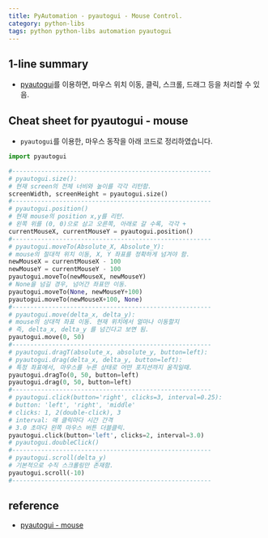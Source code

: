 ```yaml
---
title: PyAutomation - pyautogui - Mouse Control.
category: python-libs
tags: python python-libs automation pyautogui
---
```


## 1-line summary 

- [pyautogui](https://pyautogui.readthedocs.io/en/latest/mouse.html)를 이용하면, 마우스 위치 이동, 클릭, 스크롤, 드래그 등을 처리할 수 있음. 

## Cheat sheet for pyautogui - mouse

- `pyautogui`를 이용한, 마우스 동작을 아래 코드로 정리하였습니다.

```python
import pyautogui

#-------------------------------------------------------
# pyautogui.size():
# 현재 screen의 전체 너비와 높이를 각각 리턴함.
screenWidth, screenHeight = pyautogui.size()
#-------------------------------------------------------
# pyautogui.position()
# 현재 mouse의 position x,y를 리턴.
# 왼쪽 위를 (0, 0)으로 삼고 오른쪽, 아래로 갈 수록, 각각 +
currentMouseX, currentMouseY = pyautogui.position()
#-------------------------------------------------------
# pyautogui.moveTo(Absolute_X, Absolute_Y):
# mouse의 절대적 위치 이동, X, Y 좌표를 정확하게 넘겨야 함.
newMouseX = currentMouseX - 100
newMouseY = currentMouseY - 100
pyautogui.moveTo(newMouseX, newMouseY)
# None을 넘길 경우, 넘어간 좌표만 이동.
pyautogui.moveTo(None, newMouseY+100)
pyautogui.moveTo(newMouseX+100, None)
#-------------------------------------------------------
# pyautogui.move(delta_x, delta_y):
# mouse의 상대적 좌표 이동. 현재 위치에서 얼마나 이동할지
# 즉, delta_x, delta_y 를 넘긴다고 보면 됨.
pyautogui.move(0, 50)
#-------------------------------------------------------
# pyautogui.dragT(absolute_x, absolute_y, button=left):
# pyautogui.drag(delta_x, delta_y, button=left):
# 특정 좌표에서, 마우스를 누른 상태로 어떤 포지션까지 움직일때.
pyautogui.dragTo(0, 50, button=left)
pyautogui.drag(0, 50, button=left)
#-------------------------------------------------------
# pyautogui.click(button='right', clicks=3, interval=0.25):
# button: 'left', 'right', 'middle'
# clicks: 1, 2(double-click), 3
# interval: 매 클릭마다 시간 간격
# 3.0 초마다 왼쪽 마우스 버튼 더블클릭.
pyautogui.click(button='left', clicks=2, interval=3.0)
# pyautogui.doubleClick()
#-------------------------------------------------------
# pyautogui.scroll(delta_y)
# 기본적으로 수직 스크롤링만 존재함.
pyautogui.scroll(-10)
#-------------------------------------------------------
```

## reference

- [pyautogui - mouse](https://pyautogui.readthedocs.io/en/latest/mouse.html)
